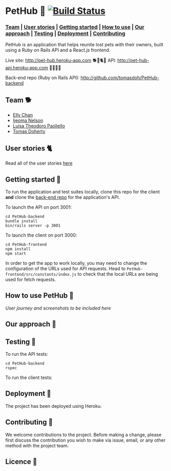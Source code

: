 # PetHub 🐾 [![Build Status](https://travis-ci.com/githubsttar/PetHub-frontend.svg?branch=master)](https://travis-ci.com/githubsttar/PetHub-backend)

### [Team](https://github.com/githubsttar/PetHub-frontend#team) |  [User stories](https://github.com/githubsttar/PetHub-frontend#user-stories) |  [Getting started](https://github.com/githubsttar/PetHub-frontend#getting-started) |  [How to use](https://github.com/githubsttar/PetHub-frontend#how-to-use-pethub) | [Our approach](https://github.com/githubsttar/PetHub-frontend#our-approach) |   [Testing](https://github.com/githubsttar/PetHub-frontend#testing) |   [Deployment](https://github.com/githubsttar/PetHub-frontend#deployment) |  [Contributing](https://github.com/githubsttar/PetHub-frontend#contributing)

PetHub is an application that helps reunite lost pets with their owners, built using a Ruby on Rails API and a React.js frontend.

Live site: http://pet-hub.heroku-app.com 🐕🐩🐈🐴
API: http://pet-hub-api.heroku-app.com 🐍🐠🦜🐇

Back-end repo (Ruby on Rails API): http://github.com/tomasdoh/PetHub-backend

## Team 🐕

* [Elly Chan](https://github.com/ellychanx)
* [Ijeoma Nelson](https://github.com/githubsttar)
* [Luisa Theodoro Paoliello](https://github.com/luisatheodoro)
* [Tomas Doherty](https://github.com/tomasdoh)

## User stories 🐈

Read all of the user stories [here](https://github.com/githubsttar/PetHub-backend/user-stories.md)

## Getting started 🐠

To run the application and test suites locally, clone this repo for the client **and** clone the [back-end repo](https://github.com/tomasdoh/PetHub-backend) for the application's API.

To launch the API on port 3001:
```
cd PetHub-backend
bundle install
bin/rails server -p 3001
```
To launch the client on port 3000:
```
cd PetHub-frontend
npm install
npm start
```
In order to get the app to work locally, you may need to change the configuration of the URLs used for API requests. Head to `PetHub-frontend/src/constants/index.js` to check that the local URLs are being used for fetch requests.

## How to use PetHub 🦄

*User journey and screenshots to be included here*

## Our approach 🦜

## Testing 🐴

To run the API tests:

```
cd PetHub-backend
rspec
```
To run the client tests:


## Deployment 🐩

The project has been deployed using Heroku.

## Contributing 🐍

We welcome contributions to the project. Before making a change, please first discuss the contribution you wish to make via issue, email, or any other method with the project team.

## Licence 🐇
